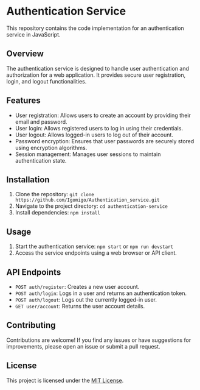 # Authentication Service

This repository contains the code implementation for an authentication service in JavaScript.

## Overview

The authentication service is designed to handle user authentication and authorization for a web application. It provides secure user registration, login, and logout functionalities.

## Features

- User registration: Allows users to create an account by providing their email and password.
- User login: Allows registered users to log in using their credentials.
- User logout: Allows logged-in users to log out of their account.
- Password encryption: Ensures that user passwords are securely stored using encryption algorithms.
- Session management: Manages user sessions to maintain authentication state.

## Installation

1. Clone the repository: `git clone https://github.com/Igomigo/Authentication_service.git`
2. Navigate to the project directory: `cd authentication-service`
3. Install dependencies: `npm install`

## Usage

1. Start the authentication service: `npm start` or `npm run devstart`
2. Access the service endpoints using a web browser or API client.

## API Endpoints

- `POST auth/register`: Creates a new user account.
- `POST auth/login`: Logs in a user and returns an authentication token.
- `POST auth/logout`: Logs out the currently logged-in user.
- `GET user/account`: Returns the user account details.

## Contributing

Contributions are welcome! If you find any issues or have suggestions for improvements, please open an issue or submit a pull request.

## License

This project is licensed under the [MIT License](LICENSE).
